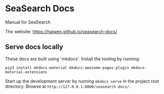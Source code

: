 # SeaSearch Docs

Manual for SeaSearch

The website: https://haiwen.github.io/seasearch-docs/

## Serve docs locally

These docs are built using 'mkdocs'.  Install the tooling by running:

```
pip3 install mkdocs-material mkdocs-awesome-pages-plugin mkdocs-material-extensions
```

Start up the development server by running `mkdocs serve` in the project root directory.  Browse at `http://127.0.0.1:8000/seasearch-docs/`.
